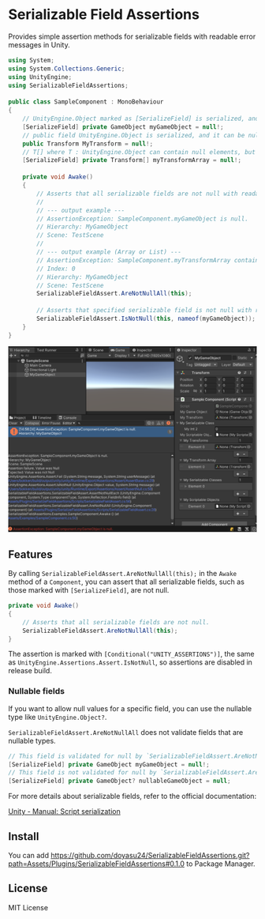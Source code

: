 # Serializable Field Assertions

Provides simple assertion methods for serializable fields with readable error messages in Unity.

```cs
using System;
using System.Collections.Generic;
using UnityEngine;
using SerializableFieldAssertions;

public class SampleComponent : MonoBehaviour
{
    // UnityEngine.Object marked as [SerializeField] is serialized, and it can be null.
    [SerializeField] private GameObject myGameObject = null!;
    // public field UnityEngine.Object is serialized, and it can be null.
    public Transform MyTransform = null!;
    // T[] where T : UnityEngine.Object can contain null elements, but the array itself cannot be null.
    [SerializeField] private Transform[] myTransformArray = null!;

    private void Awake()
    {
        // Asserts that all serializable fields are not null with readable message.
        // 
        // --- output example ---
        // AssertionException: SampleComponent.myGameObject is null.
        // Hierarchy: MyGameObject
        // Scene: TestScene
        // 
        // --- output example (Array or List) ---
        // AssertionException: SampleComponent.myTransformArray contains null elements.
        // Index: 0
        // Hierarchy: MyGameObject
        // Scene: TestScene
        SerializableFieldAssert.AreNotNullAll(this);

        // Asserts that specified serializable field is not null with readable message.
        SerializableFieldAssert.IsNotNull(this, nameof(myGameObject));
    }
}
```

![error-message](./doc/images/error-message.png)

## Features

By calling `SerializableFieldAssert.AreNotNullAll(this);` in the `Awake` method of a `Component`, you can assert that all serializable fields, such as those marked with `[SerializeField]`, are not null.

```cs
private void Awake()
{
    // Asserts that all serializable fields are not null.
    SerializableFieldAssert.AreNotNullAll(this);
}
```

The assertion is marked with `[Conditional("UNITY_ASSERTIONS")]`, the same as `UnityEngine.Assertions.Assert.IsNotNull`, so assertions are disabled in release build.

### Nullable fields

If you want to allow null values for a specific field, you can use the nullable type like `UnityEngine.Object?`.

`SerializableFieldAssert.AreNotNullAll` does not validate fields that are nullable types.

```cs
// This field is validated for null by `SerializableFieldAssert.AreNotNullAll`.
[SerializeField] private GameObject myGameObject = null!;
// This field is not validated for null by `SerializableFieldAssert.AreNotNullAll`.
[SerializeField] private GameObject? nullableGameObject = null;
```

For more details about serializable fields, refer to the official documentation:

[Unity - Manual: Script serialization](https://docs.unity3d.com/2022.3/Documentation/Manual/script-Serialization.html)

## Install

You can add https://github.com/doyasu24/SerializableFieldAssertions.git?path=Assets/Plugins/SerializableFieldAssertions#0.1.0 to Package Manager.

## License

MIT License
